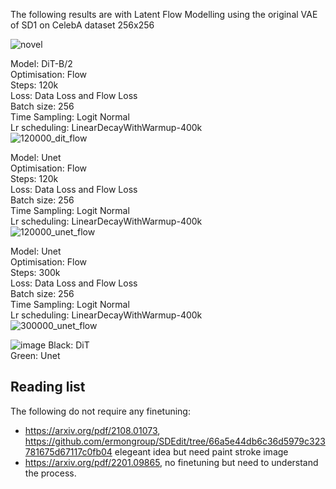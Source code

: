 The following results are with Latent Flow Modelling using the original VAE of SD1 on CelebA dataset 256x256 

![novel](https://github.com/user-attachments/assets/c5ddb35e-82d9-4e8e-a60d-4f9a90ffb6d1)



Model: DiT-B/2  
Optimisation: Flow  
Steps: 120k  
Loss: Data Loss and Flow Loss  
Batch size: 256  
Time Sampling: Logit Normal  
Lr scheduling: LinearDecayWithWarmup-400k  
![120000_dit_flow](https://github.com/user-attachments/assets/604b1046-4bc2-4e16-ada8-5c0cadc1cbff)

Model: Unet   
Optimisation: Flow  
Steps: 120k  
Loss: Data Loss and Flow Loss  
Batch size: 256  
Time Sampling: Logit Normal  
Lr scheduling: LinearDecayWithWarmup-400k  
![120000_unet_flow](https://github.com/user-attachments/assets/c43fe1f2-5f19-4797-8429-7bb187965f42)

Model: Unet   
Optimisation: Flow  
Steps: 300k  
Loss: Data Loss and Flow Loss  
Batch size: 256  
Time Sampling: Logit Normal  
Lr scheduling: LinearDecayWithWarmup-400k  
![300000_unet_flow](https://github.com/user-attachments/assets/1817cae9-ed40-43b8-9c32-2dd464c71ba8)

![image](https://github.com/user-attachments/assets/09f4ac2d-395f-47c1-a798-25b01f7b10aa)
Black: DiT  
Green: Unet


## Reading list
The following do not require any finetuning:
- https://arxiv.org/pdf/2108.01073, https://github.com/ermongroup/SDEdit/tree/66a5e44db6c36d5979c323781675d67117c0fb04 elegeant idea but need paint stroke image
- https://arxiv.org/pdf/2201.09865, no finetuning but need to understand the process.
